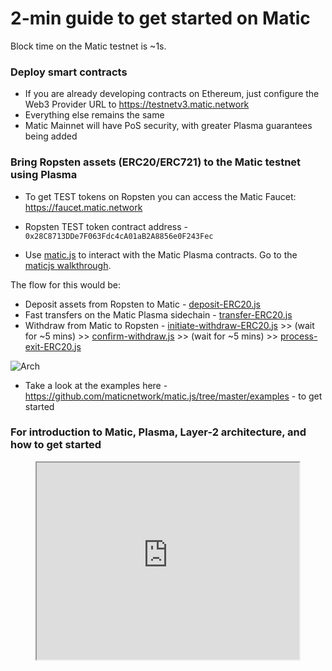 # 2-min guide to get started on Matic

Block time on the Matic testnet is ~1s.

### Deploy smart contracts

* If you are already developing contracts on Ethereum, just configure the Web3 Provider URL to https://testnetv3.matic.network
* Everything else remains the same
* Matic Mainnet will have PoS security, with greater Plasma guarantees being added

### Bring Ropsten assets (ERC20/ERC721) to the Matic testnet using Plasma

* To get TEST tokens on Ropsten you can access the Matic Faucet: https://faucet.matic.network

* Ropsten TEST token contract address - `0x28C8713DDe7F063Fdc4cA01aB2A8856e0F243Fec`

* Use [matic.js](https://github.com/maticnetwork/matic.js) to interact with the Matic Plasma contracts. Go to  the [maticjs walkthrough](https://docs.matic.network/matic-js-tutorial/).

The flow for this would be:

* Deposit assets from Ropsten to Matic - [deposit-ERC20.js](https://github.com/maticnetwork/matic.js/blob/master/examples/node/deposit-ERC20.js)
* Fast transfers on the Matic Plasma sidechain - [transfer-ERC20.js](https://github.com/maticnetwork/matic.js/blob/master/examples/node/transfer-ERC20.js)
* Withdraw from Matic to Ropsten - [initiate-withdraw-ERC20.js](https://github.com/maticnetwork/matic.js/blob/master/examples/node/initiate-withdraw-ERC20.js) >> (wait for ~5 mins) >>
[confirm-withdraw.js](https://github.com/maticnetwork/matic.js/blob/master/examples/node/confirm-withdraw.js) >> (wait for ~5 mins) >>
[process-exit-ERC20.js](https://github.com/maticnetwork/matic.js/blob/master/examples/node/process-exit-ERC20.js)

![Arch](/images/matic-workflow-theme.jpg)

* Take a look at the examples here - https://github.com/maticnetwork/matic.js/tree/master/examples - to get started


### For introduction to Matic, Plasma, Layer-2 architecture, and how to get started

<center>
    <iframe width="420" height="315" src="https://www.youtube.com/embed/M1OTnVGcuMI">
    </iframe>
</center>